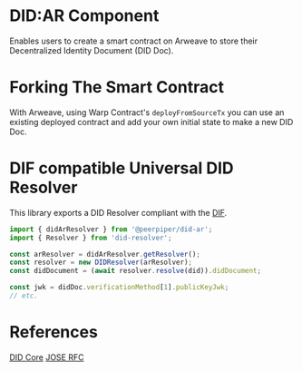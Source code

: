 # DID:AR Component

Enables users to create a smart contract on Arweave to store their Decentralized Identity Document (DID Doc).

# Forking The Smart Contract

With Arweave, using Warp Contract's `deployFromSourceTx` you can use an existing deployed contract and add your own initial state to make a new DID Doc.

# DIF compatible Universal DID Resolver

This library exports a DID Resolver compliant with the [DIF](https://github.com/decentralized-identity/did-resolver).

```js
import { didArResolver } from '@peerpiper/did-ar';
import { Resolver } from 'did-resolver';

const arResolver = didArResolver.getResolver();
const resolver = new DIDResolver(arResolver);
const didDocument = (await resolver.resolve(did)).didDocument;

const jwk = didDoc.verificationMethod[1].publicKeyJwk;
// etc.
```

# References

[DID Core](https://w3c.github.io/did-core/)
[JOSE RFC](https://www.rfc-editor.org/rfc/rfc8037.html#section-2)
